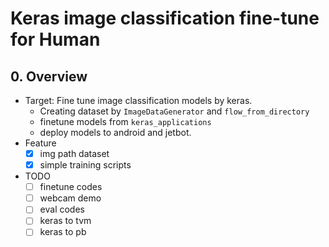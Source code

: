 # Keras image classification fine-tune for Human

## 0. Overview
+ Target: Fine tune image classification models by keras.
  + Creating dataset by `ImageDataGenerator` and `flow_from_directory`
  + finetune models from `keras_applications`
  + deploy models to android and jetbot.
+ Feature
  + [x] img path dataset
  + [x] simple training scripts
+ TODO
  + [ ] finetune codes
  + [ ] webcam demo
  + [ ] eval codes
  + [ ] keras to tvm
  + [ ] keras to pb